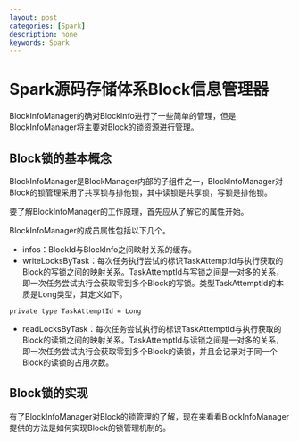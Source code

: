 ```yaml
---
layout: post
categories: [Spark]
description: none
keywords: Spark
---
```

# Spark源码存储体系Block信息管理器
BlockInfoManager的确对BlockInfo进行了一些简单的管理，但是BlockInfoManager将主要对Block的锁资源进行管理。

## Block锁的基本概念
BlockInfoManager是BlockManager内部的子组件之一，BlockInfoManager对Block的锁管理采用了共享锁与排他锁，其中读锁是共享锁，写锁是排他锁。

要了解BlockInfoManager的工作原理，首先应从了解它的属性开始。

BlockInfoManager的成员属性包括以下几个。
- infos：BlockId与BlockInfo之间映射关系的缓存。
- writeLocksByTask：每次任务执行尝试的标识TaskAttemptId与执行获取的Block的写锁之间的映射关系。TaskAttemptId与写锁之间是一对多的关系，即一次任务尝试执行会获取零到多个Block的写锁。类型TaskAttemptId的本质是Long类型，其定义如下。
```
private type TaskAttemptId = Long
```
- readLocksByTask：每次任务尝试执行的标识TaskAttemptId与执行获取的Block的读锁之间的映射关系。TaskAttemptId与读锁之间是一对多的关系，即一次任务尝试执行会获取零到多个Block的读锁，并且会记录对于同一个Block的读锁的占用次数。

## Block锁的实现
有了BlockInfoManager对Block的锁管理的了解，现在来看看BlockInfoManager提供的方法是如何实现Block的锁管理机制的。